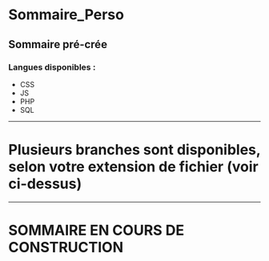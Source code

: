 # Sommaire_Perso
Sommaire pré-crée
----

### Langues disponibles :
* CSS
* JS
* PHP
* SQL
---
# Plusieurs branches sont disponibles, selon votre extension de fichier (voir ci-dessus)

---
# SOMMAIRE EN COURS DE CONSTRUCTION
